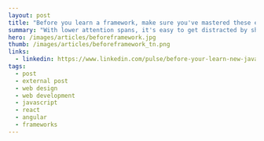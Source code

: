 ```yaml
---
layout: post
title: "Before you learn a framework, make sure you've mastered these essential techniques"
summary: "With lower attention spans, it's easy to get distracted by shiny new frameworks like React, AngularJS and others. Before you spend your valuable time on those frameworks, make sure you understand these essential JavaScript techniques."
hero: /images/articles/beforeframework.jpg
thumb: /images/articles/beforeframework_tn.png
links:
  - linkedin: https://www.linkedin.com/pulse/before-your-learn-new-javascript-framework-make-sure-youve-ray
tags:
  - post
  - external post
  - web design
  - web development
  - javascript
  - react
  - angular
  - frameworks
---
```

